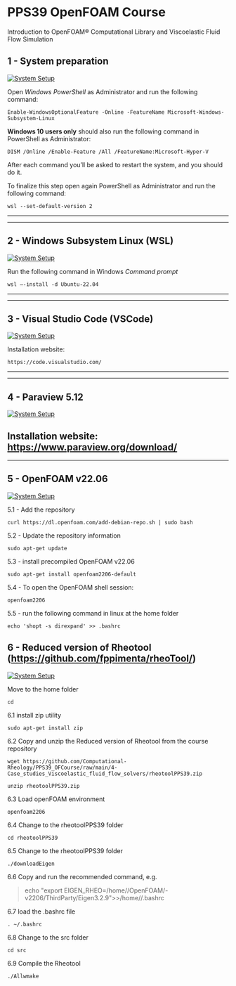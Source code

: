 # PPS39 OpenFOAM Course
Introduction to OpenFOAM® Computational Library and Viscoelastic Fluid Flow Simulation


## 1 - System preparation

[![System Setup](images/1.png)](http://www.youtube.com/watch?v=m18Arh-FQp0 "System preparation")

Open *Windows PowerShell* as Administrator and run the following command:
```console
Enable-WindowsOptionalFeature -Online -FeatureName Microsoft-Windows-Subsystem-Linux
```
**Windows 10 users only** should also run the following command in PowerShell as Administrator:
```console
DISM /Online /Enable-Feature /All /FeatureName:Microsoft-Hyper-V
```

After each command you’ll be asked to restart the system, and you should do it.

To finalize this step open again PowerShell as Administrator and run the following command:
```console
wsl --set-default-version 2
```
---
---
## 2 - Windows Subsystem Linux (WSL)

[![System Setup](images/2.png)](http://www.youtube.com/watch?v=if1bGC5suqg "System preparation")

Run the following command in Windows *Command prompt*
```console
wsl –-install -d Ubuntu-22.04
```
---
---
## 3 - Visual Studio Code (VSCode)

[![System Setup](images/3.png)](http://www.youtube.com/watch?v=03MKPOD6puA "System preparation")

Installation website:
```console
https://code.visualstudio.com/
```
---
---
## 4 - Paraview 5.12

[![System Setup](images/4.png)](http://www.youtube.com/watch?v=CfjhF3RAHiw  "System preparation")

Installation website: https://www.paraview.org/download/
---
---
## 5 - OpenFOAM v22.06

[![System Setup](images/5.png)](http://www.youtube.com/watch?v=6NyOLJvoeE0 "System preparation")

5.1 - Add the repository
```console
curl https://dl.openfoam.com/add-debian-repo.sh | sudo bash
```

5.2 - Update the repository information
```console
sudo apt-get update
```

5.3 - install precompiled OpenFOAM v22.06
```console
sudo apt-get install openfoam2206-default
```

5.4 - To open the OpenFOAM shell session:
```console
openfoam2206
```

5.5 - run the following command in linux at the home folder
```console
echo 'shopt -s direxpand' >> .bashrc
```

## 6 - Reduced version of Rheotool (https://github.com/fppimenta/rheoTool/)

[![System Setup](images/6.png)](http://www.youtube.com/watch?v=6NyOLJvoeE0 "System preparation")

Move to the home folder
```console
cd
```

6.1 install zip utility

```console
sudo apt-get install zip
```

6.2 Copy and unzip the Reduced version of Rheotool from the course repository

```console
wget https://github.com/Computational-Rheology/PPS39_OFCourse/raw/main/4-Case_studies_Viscoelastic_fluid_flow_solvers/rheotoolPPS39.zip
```

```console
unzip rheotoolPPS39.zip
```

6.3 Load openFOAM environment

```console
openfoam2206
```

6.4 Change to the rheotoolPPS39 folder

```console
cd rheotoolPPS39
```

6.5 Change to the rheotoolPPS39 folder
```console
./downloadEigen
```

6.6 Copy and run the recommended command, e.g.

> echo "export EIGEN_RHEO=/home/<username>/OpenFOAM/<username>-v2206/ThirdParty/Eigen3.2.9">>/home/<username>/.bashrc

6.7 load the .bashrc file

```console
. ~/.bashrc
```

6.8 Change to the src folder

```console
cd src
```

6.9 Compile the Rheotool

```console
./Allwmake
```

